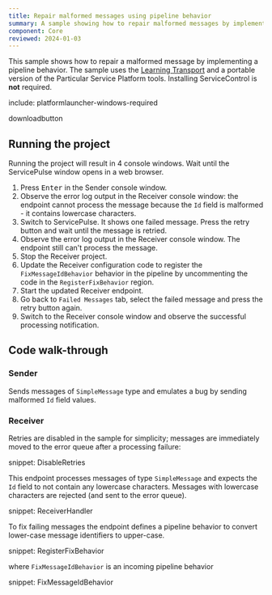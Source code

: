 ```yaml
---
title: Repair malformed messages using pipeline behavior
summary: A sample showing how to repair malformed messages by implementing a pipeline behavior
component: Core
reviewed: 2024-01-03
---
```


This sample shows how to repair a malformed message by implementing a pipeline behavior. The sample uses the [Learning Transport](/transports/learning/) and a portable version of the Particular Service Platform tools. Installing ServiceControl is **not** required.

include: platformlauncher-windows-required

downloadbutton

## Running the project

Running the project will result in 4 console windows. Wait until the ServicePulse window opens in a web browser.

 1. Press <kbd>Enter</kbd> in the Sender console window.
 2. Observe the error log output in the Receiver console window: the endpoint cannot process the message because the `Id` field is malformed - it contains lowercase characters.
 3. Switch to ServicePulse. It shows one failed message. Press the retry button and wait until the message is retried.
 4. Observe the error log output in the Receiver console window. The endpoint still can't process the message.
 5. Stop the Receiver project.
 6. Update the Receiver configuration code to register the `FixMessageIdBehavior` behavior in the pipeline by uncommenting the code in the `RegisterFixBehavior` region.
 7. Start the updated Receiver endpoint.
 8. Go back to `Failed Messages` tab, select the failed message and press the retry button again.
 9. Switch to the Receiver console window and observe the successful processing notification.

## Code walk-through

### Sender

Sends messages of `SimpleMessage` type and emulates a bug by sending malformed `Id` field values.

### Receiver

Retries are disabled in the sample for simplicity; messages are immediately moved to the error queue after a processing failure:

snippet: DisableRetries

This endpoint processes messages of type `SimpleMessage` and expects the `Id` field to not contain any lowercase characters. Messages with lowercase characters are rejected (and sent to the error queue).

snippet: ReceiverHandler

To fix failing messages the endpoint defines a pipeline behavior to convert lower-case message identifiers to upper-case.

snippet: RegisterFixBehavior

where `FixMessageIdBehavior` is an incoming pipeline behavior

snippet: FixMessageIdBehavior
